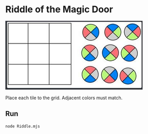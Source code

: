 # Riddle of the Magic Door

<img src="Riddle.jpg" alt="the door riddle"/>

Place each tile to the grid. Adjacent colors must match.

## Run
```bash
node Riddle.mjs
```